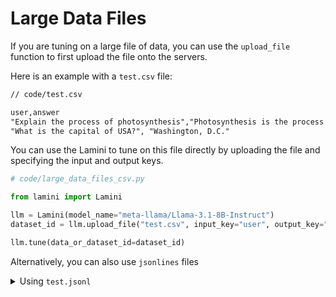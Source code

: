 # Large Data Files

If you are tuning on a large file of data, you can use the `upload_file` function to first upload the file onto the servers.

Here is an example with a `test.csv` file:

```txt
// code/test.csv

user,answer
"Explain the process of photosynthesis","Photosynthesis is the process by which plants and some other organisms convert light energy into chemical energy. It is critical for the existence of the vast majority of life on Earth. It is the way in which virtually all energy in the biosphere becomes available to living things.
"What is the capital of USA?", "Washington, D.C."

```

You can use the Lamini to tune on this file directly by uploading the file and specifying the input and output keys.

```py
# code/large_data_files_csv.py

from lamini import Lamini

llm = Lamini(model_name="meta-llama/Llama-3.1-8B-Instruct")
dataset_id = llm.upload_file("test.csv", input_key="user", output_key="answer")

llm.tune(data_or_dataset_id=dataset_id)

```

Alternatively, you can also use `jsonlines` files

<details>
    <summary>Using <code>test.jsonl</code></summary>

    ```json5
    // code/test.jsonl
    
    {"user": "Explain the process of photosynthesis", "answer": "Photosynthesis is the process by which plants and some other organisms convert light energy into chemical energy. It is critical for the existence of the vast majority of life on Earth. It is the way in which virtually all energy in the biosphere becomes available to living things."}
    {"user": "What is the capital of USA?", "answer": "Washington, D.C."}
    
    ```

    Then tune on this file using the `tune` function.

    ```py
    # code/large_data_files_jsonl.py
    
    from lamini import Lamini
    
    llm = Lamini(model_name="meta-llama/Llama-3.1-8B-Instruct")
    dataset_id = llm.upload_file("test.jsonl", input_key="user", output_key="answer")
    
    llm.tune(data_or_dataset_id=dataset_id)
    
    ```
